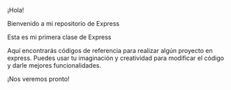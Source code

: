 ¡Hola!

Bienvenido a mi repositorio de Express

Esta es mi primera clase de Express

Aquí encontrarás códigos de referencia para realizar algún proyecto en express.
Puedes usar tu imaginación y creatividad para modificar el código y darle mejores funcionalidades.

¡Nos veremos pronto!
